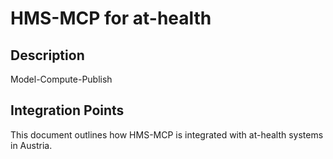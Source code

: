 # HMS-MCP for at-health

## Description

Model-Compute-Publish

## Integration Points

This document outlines how HMS-MCP is integrated with at-health systems in Austria.
